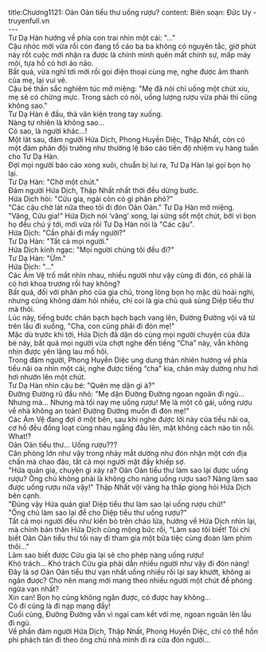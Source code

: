 title:Chương1121: Oản Oản tiểu thư uống rượu?
content:
Biên soạn: Đức Uy - truyenfull.vn<br>---<br>Tư Dạ Hàn hướng về phía con trai nhìn một cái: "..."<br>Cậu nhóc mới vừa rồi còn đang tố cáo ba ba không có nguyên tắc, giờ phút này rốt cuộc mới nhận ra được là chính mình quên mất chính sự, mấp máy môi, tựa hồ có hơi ảo não.<br>Bất quá, vừa nghĩ tới mới rồi gọi điện thoại cùng mẹ, nghe được âm thanh của mẹ, lại vui vẻ.<br>Cậu bé thần sắc nghiêm túc mở miệng: "Mẹ đã nói chỉ uống một chút xíu, mẹ sẽ có chừng mực. Trong sách có nói, uống lượng rượu vừa phải thì cũng không sao."<br>Tư Dạ Hàn ê đầu, thả văn kiện trong tay xuống.<br>Nàng tự nhiên là không sao…<br>Có sao, là người khác…!<br>Một lát sau, đám người Hứa Dịch, Phong Huyền Diệc, Thập Nhất, còn có một đám phân đội trưởng như thường lệ báo cáo tiến độ nhiệm vụ hàng tuần cho Tư Dạ Hàn.<br>Đợi mọi người báo cáo xong xuôi, chuẩn bị lui ra, Tư Dạ Hàn lại gọi bọn họ lại.<br>Tư Dạ Hàn: "Chờ một chút."<br>Đám người Hứa Dịch, Thập Nhất nhất thời đều dừng bước.<br>Hứa Dịch hỏi: "Cửu gia, ngài còn có gì phân phó?"<br>"Các cậu chờ lát nữa theo tôi đi đón Oản Oản." Tư Dạ Hàn mở miệng.<br>"Vâng, Cửu gia!" Hứa Dịch nói ‘vâng’ xong, lại sửng sốt một chút, bởi vì bọn họ đều chú ý tới, mới vừa rồi Tư Dạ Hàn nói là "Các cậu".<br>Hứa Dịch: "Cần phải đi mấy người?"<br>Tư Dạ Hàn: "Tất cả mọi người."<br>Hứa Dịch kinh ngạc: "Mọi người chúng tôi đều đi?"<br>Tư Dạ Hàn: "Ừm."<br>Hứa Dịch: "..."<br>Các Ám Vệ trố mắt nhìn nhau, nhiều người như vậy cùng đi đón, có phải là có hơi khoa trương rồi hay không?<br>Bất quá, đối với phân phó của gia chủ, trong lòng bọn họ mặc dù hoài nghi, nhưng cũng không dám hỏi nhiều, chỉ coi là gia chủ quá sủng Diệp tiểu thư mà thôi.<br>Lúc này, tiếng bước chân bạch bạch bạch vang lên, Đường Đường vội vã từ trên lầu đi xuống, "Cha, con cũng phải đi đón mẹ!"<br>Mặc dù trước khi tới, Hứa Dịch đã dặn dò cùng mọi người chuyện của đứa bé này, bất quá mọi người vừa chợt nghe đến tiếng “Cha” này, vẫn không nhịn được yên lặng lau mồ hôi.<br>Trong đám người, Phong Huyền Diệc ung dung thản nhiên hướng về phía tiểu nãi oa nhìn một cái, nghe được tiếng “cha” kia, chân mày dường như hơi hơi nhướn lên một chút.<br>Tư Dạ Hàn nhìn cậu bé: "Quên mẹ dặn gì à?"<br>Đường Đường rũ đầu nhỏ: "Mẹ dặn Đường Đường ngoan ngoãn đi ngủ... Nhưng mà... Nhưng mà tối nay mẹ uống rượu! Mẹ là một cô gái, uống rượu về nhà không an toàn! Đường Đường muốn đi đón mẹ!"<br>Các Ám Vệ đang đợi ở một bên, sau khi nghe được lời này của tiểu nãi oa, cơ hồ đều đồng loạt cùng nhau ngẩng đầu lên, mặt không cách nào tin nổi.<br>What!?<br>Oản Oản tiểu thư... Uống rượu???<br>Căn phòng lớn như vậy trong nháy mắt dường như đón nhận một cơn địa chấn mà chao đảo, tất cả mọi người mặt đầy khiếp sợ.<br>"Hứa quản gia, chuyện gì xảy ra? Oản Oản tiểu thư làm sao lại được uống rượu? Ông chủ không phải là không cho nàng uống rượu sao? Nàng làm sao được uống rượu nữa vậy!" Thập Nhất vội vàng hạ thấp giọng hỏi Hứa Dịch bên cạnh.<br>"Đúng vậy Hứa quản gia! Diệp tiểu thư làm sao lại uống rượu chứ!"<br>"Ông chủ làm sao lại để cho Diệp tiểu thư uống rượu?"<br>Tất cả mọi người đều như kiến bò trên chảo lửa, hướng về Hứa Dịch nhìn lại, mà chính bản thân Hứa Dịch cũng mộng bức rồi, "Làm sao tôi biết! Tôi chỉ biết Oản Oản tiểu thư tối nay đi tham gia một bữa tiệc cùng đoàn làm phim thôi..."<br>Làm sao biết được Cửu gia lại sẽ cho phép nàng uống rượu!<br>Khó trách... Khó trách Cửu gia phải dẫn nhiều người như vậy đi đón nàng!<br>Đây là sợ Oản Oản tiểu thư vạn nhất uống nhiều rồi lại say khướt, không ai ngăn được? Cho nên mang mới mang theo nhiều người một chút để phòng ngừa vạn nhất?<br>Xin can! Bọn họ cũng không ngăn được, có được hay không...<br>Có đi cũng là đi nạp mạng đấy!<br>Cuối cùng, Đường Đường vẫn vì ngại cam kết với mẹ, ngoan ngoãn lên lầu đi ngủ.<br>Về phần đám người Hứa Dịch, Thập Nhất, Phong Huyền Diệc, chỉ có thể hồn phi phách tán đi theo ông chủ nhà mình đi ra cửa đón người...